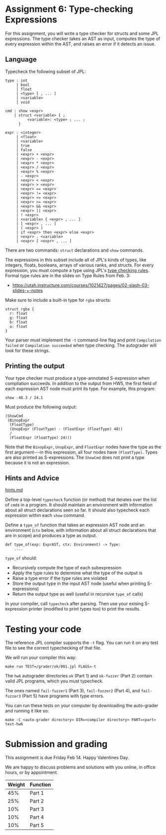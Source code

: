 Assignment 6: Type-checking Expressions
=======================================

For this assignment, you will write a type checker for structs
and some JPL expressions.
The type checker takes an AST as input, computes the type of every expression
within the AST, and raises an error if it detects an issue.


## Language

Typecheck the following subset of JPL:

```
type : int
     | bool
     | float
     | <type> [ , ... ]
     | <variable>
     | void

cmd : show <expr>
    | struct <variable> { ;
          <variable>: <type> ; ... ;
      }

expr : <integer>
     | <float>
     | <variable>
     | true
     | false
     | <expr> + <expr>
     | <expr> - <expr>
     | <expr> * <expr>
     | <expr> / <expr>
     | <expr> % <expr>
     | - <expr>
     | <expr> < <expr>
     | <expr> > <expr>
     | <expr> == <expr>
     | <expr> != <expr>
     | <expr> <= <expr>
     | <expr> >= <expr>
     | <expr> && <expr>
     | <expr> || <expr>
     | ! <expr>
     | <variable> { <expr> , ... }
     | [ <expr> , ... ]
     | ( <expr> )
     | if <expr> then <expr> else <expr>
     | <expr> . <variable>
     | <expr> [ <expr> , ... ]
```

There are two commands: `struct` declarations and `show` commands.

The expressions in this subset include all of JPL's kinds of types, like
integers, floats, booleans, arrays of various ranks, and structs.
For every expression, you must compute a type
using JPL's [type checking rules](../spec.md#Expressions).
Formal type rules are in the slides on Type Rules from Feb. 3:

* <https://utah.instructure.com/courses/1021427/pages/02-slash-03-slides-+-notes>

Make sure to include a built-in type for `rgba` structs:

```
struct rgba {
  r: float
  g: float
  b: float
  a: float
}
```

Your parser must implement the `-t` command-line flag and print `Compilation
failed` or `Compilation succeeded` when type checking. The autograder will
look for these strings.


## Printing the output

Your type checker must produce a type-annotated S-expression when compilation
succeeds. In addition to the output from HW5, the first field of each expression
AST node must print its type. For example, this program:

    show -48.3 / 24.1

Must produce the following output:

    (ShowCmd
     (BinopExpr
      (FloatType)
      (UnopExpr (FloatType) - (FloatExpr (FloatType) 48))
      /
      (FloatExpr (FloatType) 24)))

Note that the `BinopExpr`, `UnopExpr`, and `FloatExpr` nodes have the type as
the first argument---in this expression, all four nodes have `(FloatType)`.
Types are also printed as S-expressions. The `ShowCmd` does not print a
type because it is not an expression.


## Hints and Advice

[hints.md](./hints.md)

Define a top-level `typecheck` function (or method) that iterates over
the list of `cmd`s in a program. It should maintain an environment
with information about all struct declarations seen so far. It should
also typecheck each expression within each `show` command.

Define a `type_of` function that takes an expression AST node and
an environment (`ctx` below, with information about all struct declarations
that are in scope) and produces a type as output.

    def type_of(exp: ExprAST, ctx: Environment) -> Type:
        ....

`type_of` should:

- Recursively compute the type of each subexpression
- Apply the type rules to determine what the type of the output is
- Raise a type error if the type rules are violated
- Store the output type in the input AST node (useful when printing S-expressions)
- Return the output type as well (useful in recursive `type_of` calls)

In your compiler, call `typecheck` after parsing. Then use your exising
S-expression printer (modified to print types too) to print the results.


# Testing your code

The reference JPL compiler supports the `-t` flag. You can run it on any test
file to see the correct typechecking of that file.

We will run your compiler this way:

    make run TEST=/grader/ok/001.jpl FLAGS=-t

The `hw6` autograder directories `ok` (Part 1) and `ok-fuzzer` (Part 2) contain
valid JPL programs, which you must typecheck.

The ones named `fail-fuzzer1` (Part 3), `fail-fuzzer2` (Part 4), and
`fail-fuzzer3` (Part 5) have programs with type errors.

You can run these tests on your computer by downloading the
auto-grader and running it like so:

    make -C <auto-grader directory> DIR=<compiler directory> PART=<part> test-hw6


# Submission and grading

This assignment is due Friday Feb 14. Happy Valentines Day.

We are happy to discuss problems and solutions with you online, in office
hours, or by appointment.

| Weight | Function |
|--------|----------|
| 45%    | Part 1   |
| 25%    | Part 2   |
| 10%    | Part 3   |
| 10%    | Part 4   |
| 10%    | Part 5   |

